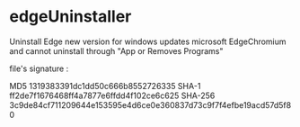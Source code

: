 # edgeUninstaller
Uninstall Edge new version for windows updates microsoft EdgeChromium and cannot uninstall through "App or Removes Programs"

file's signature :

MD5	1319383391dc1dd50c666b8552726335
SHA-1	ff2de7f1676468ff4a7877e6ffdd4f102ce6c625
SHA-256	3c9de84cf711209644e153595e4d6ce0e360837d73c9f7f4efbe19acd57d5f80

